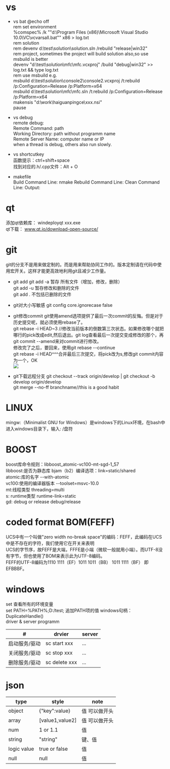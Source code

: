 # vs
* vs bat
 @echo off  
 rem set environment  
 %comspec% /k ""d:\Program Files (x86)\Microsoft Visual Studio 10.0\VC\vcvarsall.bat"" x86 > log.txt  
 rem solution  
 rem devenv d:\test\solution\solution.sln /rebuild "release|win32"  
 rem project, sometimes the project will build solution also,so use msbuild is better  
 devenv "d:\test\solution\mfc\mfc.vcxproj" /build "debug|win32" >> log.txt && type log.txt  
 rem use msbuild e.g.  
 msbuild d:\test\solution\console2\console2.vcxproj /t:rebuild /p:Configuration=Release /p:Platform=x64  
 msbuild d:\test\solution\mfc\mfc.sln /t:rebuild /p:Configuration=Release /p:Platform=x64  
 makensis "d:\work\haiguanpingce\xxx.nsi"  
 pause  

* vs debug  
  remote debug:  
  Remote Command: path  
  Working Directory: path without programm name  
  Remote Server Name: computer name or IP  
  when a thread is debug, others also run slowly.  

* vs  shortcutkey  
  函数提示：ctrl+shift+space  
  找到对应的.h/.cpp文件：Alt + O  
  
* makefile  
  Build Command Line: nmake
  Rebuild Command Line: 
  Clean Command Line:
  Output:


# qt
添加qt依赖库： windeployqt xxx.exe  
qt下载： www.qt.io/download-open-source/

# git

git的分支不是用来做定制的。而是用来帮助协同工作的。版本定制请在代码中使用宏开关。这样才能更高效地利用git且减少工作量。
* git add
 git add -a 暂存 所有文件（增加，修改，删除）  
 git add -u 暂存修改和删除的文件  
 git add . 不包括已删除的文件  

* git对大小写敏感
 git config core.ignorecase false  

* git修改commit
 git使用amend选项提供了最后一次commit的反悔。但是对于历史提交呢，就必须使用rebase了。  
 git rebase -i HEAD~3 //修改当前版本的倒数第三次状态。如果修改哪个就把哪行的pick改成edit,然后退出。git log查看最后一次提交变成修改的那个，再git commit --amend来对commit进行修改。  
 修改完了之后，要回来，使用git rebase --continue  
 git rebase -i HEAD^^^合并最后三次提交，将pick改为s,修改git commit内容为一个，OK  
 ![](https://github.com/atlantiswang/picture/blob/master/rebase.png)  

* git下载远程分支
 git checkout --track origin/develop | git checkout -b develop origin/develop  
 git merge --no-ff branchname//this is a good habit  
 
# LINUX
mingw:（Minimalist GNU for Windows）是windows下的Linux环境，在bash中进入windows目录下，输入: /盘符

# BOOST
 boost库命令规则：libboost_atomic-vc100-mt-sgd-1_57  
 libboost:是否为静态库 bjam（b2）编译选项：link=static/shared  
 atomic:库的名字  --with-atomic  
 vc100:使用的编译器版本  --toolset=msvc-10.0  
 mt:线程类型 threading=multi  
 s: runtime类型 runtime-link=static  
 gd: debug or release debug/release  

# coded format BOM(FEFF)
UCS中有一个叫做"zero width no-break space"的编码：FEFF，此编码在UCS中是不存在的字符，我们使用它在开关来表明  
UCS的字节序，故FEFF是大端，FFFE是小端（微软一般就用小端）。而UTF-8没有字节，但也使用了BOM来表示此为UTF-8编码。  
FEFF的UTF-8编码为1110 1111（EF）1011 1011（BB） 1011 1111（BF）
即EFBBBF。

# windows
set 查看所有的环境变量  
set PATH=%PATH%;D:/test; 追加PATH项的值 
windows句柄： 
DuplicateHandle()  
driver & server programm

| #             | drvier        | server|
| ------------- | ------------- | ----- |
| 启动服务/驱动 | sc start xxx  | ...   |
| 关闭服务/驱动 | sc stop  xxx  | ...   |
| 删除服务/驱动 | sc delete xxx | ...   |

# json

| type          | style         | note  |
| ------------- | ------------- | ----- |
| object        | {"key":value} | 值 可以做开头 |
| array         | [value1,value2]| 值 可以做开头 | 
| num           | 1 or 1.1      | 值  |
| string        | "string"      | 键、值 |
| logic value   | true or false | 值 |
| null          | null          | 值 |